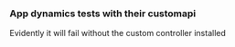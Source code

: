 ### App dynamics tests with their customapi
Evidently it will fail without the custom controller installed
